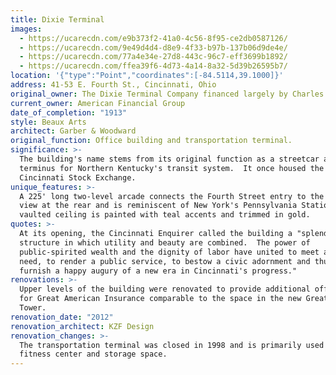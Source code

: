 ```yaml
---
title: Dixie Terminal
images:
  - https://ucarecdn.com/e9b373f2-41a0-4c56-8f95-ce2db0587126/
  - https://ucarecdn.com/9e49d4d4-d8e9-4f33-b97b-137b06d9de4e/
  - https://ucarecdn.com/77a4e34e-27d8-443c-96c7-eff3699b1892/
  - https://ucarecdn.com/ffea39f6-4d73-4a14-8a32-5d39b26595b7/
location: '{"type":"Point","coordinates":[-84.5114,39.1000]}'
address: 41-53 E. Fourth St., Cincinnati, Ohio
original_owner: The Dixie Terminal Company financed largely by Charles and Robert Taft
current_owner: American Financial Group
date_of_completion: "1913"
style: Beaux Arts
architect: Garber & Woodward
original_function: Office building and transportation terminal.
significance: >-
  The building's name stems from its original function as a streetcar and bus
  terminus for Northern Kentucky's transit system.  It once housed the
  Cincinnati Stock Exchange.
unique_features: >-
  A 225' long two-level arcade connects the Fourth Street entry to the river
  view at the rear and is reminiscent of New York's Pennsylvania Station.  Its
  vaulted ceiling is painted with teal accents and trimmed in gold.
quotes: >-
  At its opening, the Cincinnati Enquirer called the building a "splendid
  structure in which utility and beauty are combined.  The power of
  public-spirited wealth and the dignity of labor have united to meet a public
  need, to render a public service, to bestow a civic adornment and thus to
  furnish a happy augury of a new era in Cincinnati's progress."
renovations: >-
  Upper levels of the building were renovated to provide additional office space
  for Great American Insurance comparable to the space in the new Great American
  Tower.
renovation_date: "2012"
renovation_architect: KZF Design
renovation_changes: >-
  The transportation terminal was closed in 1998 and is primarily used as a
  fitness center and storage space.
---
```

